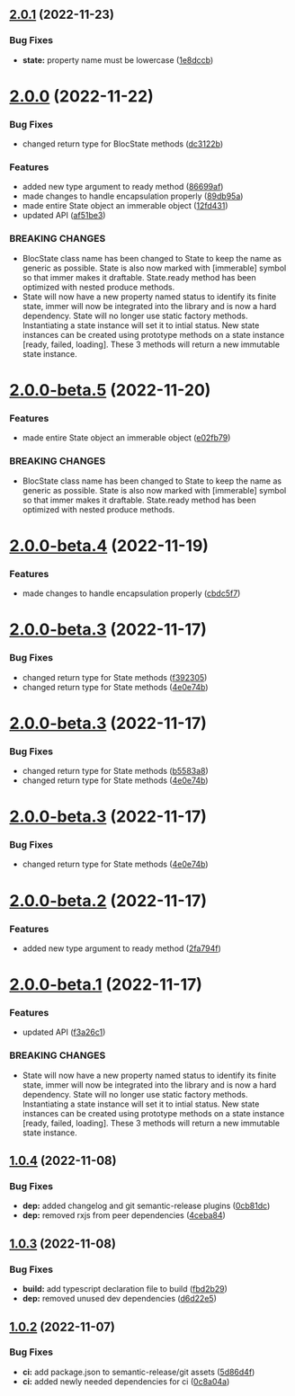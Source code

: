 ## [2.0.1](https://github.com/bloc-state/state/compare/v2.0.0...v2.0.1) (2022-11-23)


### Bug Fixes

* **state:** property name must be lowercase ([1e8dccb](https://github.com/bloc-state/state/commit/1e8dccb50cb22ba0fc09794cfb1f79a8788449f7))

# [2.0.0](https://github.com/bloc-state/state/compare/v1.0.4...v2.0.0) (2022-11-22)


### Bug Fixes

* changed return type for BlocState methods ([dc3122b](https://github.com/bloc-state/state/commit/dc3122b862a9757a3bcd1a1b734fa49719608148))

### Features

* added new type argument to ready method ([86699af](https://github.com/bloc-state/state/commit/86699afc66b956767f8d58d72bcd8dba754fe908))
* made changes to handle encapsulation properly ([89db95a](https://github.com/bloc-state/state/commit/89db95a98aa120f7f530b524e8e91705bf1545ae))
* made entire State object an immerable object ([12fd431](https://github.com/bloc-state/state/commit/12fd431417b61c725b2294b28d4eade25f366126))
* updated API ([af51be3](https://github.com/bloc-state/state/commit/af51be358a1ec724be511302cef1d9a841756bc6))

### BREAKING CHANGES

* BlocState class name has been changed to State to keep
the name as generic as possible. State is also now marked with
[immerable] symbol so that immer makes it draftable. State.ready method
has been optimized with nested produce methods.
* State will now have a new property named status to identify its
        finite state, immer will now be integrated into the library and is now a
        hard dependency. State will no longer use static factory methods.
        Instantiating a state instance will set it to intial status. New state
        instances can be created using prototype methods on a state instance [ready, failed,
        loading]. These 3 methods will return a new immutable state instance.

# [2.0.0-beta.5](https://github.com/bloc-state/state/compare/v2.0.0-beta.4...v2.0.0-beta.5) (2022-11-20)


### Features

* made entire State object an immerable object ([e02fb79](https://github.com/bloc-state/state/commit/e02fb796b5d541bdb0368b44dd1c3e1d8be69da3))


### BREAKING CHANGES

* BlocState class name has been changed to State to keep
the name as generic as possible. State is also now marked with
[immerable] symbol so that immer makes it draftable. State.ready method
has been optimized with nested produce methods.

# [2.0.0-beta.4](https://github.com/bloc-state/state/compare/v2.0.0-beta.3...v2.0.0-beta.4) (2022-11-19)

### Features

- made changes to handle encapsulation properly ([cbdc5f7](https://github.com/bloc-state/state/commit/cbdc5f7e767238b09131ad0146db5440ed3d392e))

# [2.0.0-beta.3](https://github.com/bloc-state/state/compare/v2.0.0-beta.2...v2.0.0-beta.3) (2022-11-17)

### Bug Fixes

- changed return type for State methods ([f392305](https://github.com/bloc-state/state/commit/f3923058907a54d34e45043d044ec4cd0a83a271))
- changed return type for State methods ([4e0e74b](https://github.com/bloc-state/state/commit/4e0e74b9becd4da5b038fb176c9a783e5a986e99))

# [2.0.0-beta.3](https://github.com/bloc-state/state/compare/v2.0.0-beta.2...v2.0.0-beta.3) (2022-11-17)

### Bug Fixes

- changed return type for State methods ([b5583a8](https://github.com/bloc-state/state/commit/b5583a8c4089d846d39583eef2420bd877e773ec))
- changed return type for State methods ([4e0e74b](https://github.com/bloc-state/state/commit/4e0e74b9becd4da5b038fb176c9a783e5a986e99))

# [2.0.0-beta.3](https://github.com/bloc-state/state/compare/v2.0.0-beta.2...v2.0.0-beta.3) (2022-11-17)

### Bug Fixes

- changed return type for State methods ([4e0e74b](https://github.com/bloc-state/state/commit/4e0e74b9becd4da5b038fb176c9a783e5a986e99))

# [2.0.0-beta.2](https://github.com/bloc-state/state/compare/v2.0.0-beta.1...v2.0.0-beta.2) (2022-11-17)

### Features

- added new type argument to ready method ([2fa794f](https://github.com/bloc-state/state/commit/2fa794f4272fdc37d06470ef28ae959d7d575331))

# [2.0.0-beta.1](https://github.com/bloc-state/state/compare/v1.0.4...v2.0.0-beta.1) (2022-11-17)

### Features

- updated API ([f3a26c1](https://github.com/bloc-state/state/commit/f3a26c17ca77a32129b2a8403a9374cc8969abdb))

### BREAKING CHANGES

- State will now have a new property named status to identify its
  finite state, immer will now be integrated into the library and is now a
  hard dependency. State will no longer use static factory methods.
  Instantiating a state instance will set it to intial status. New state
  instances can be created using prototype methods on a state instance [ready, failed,
  loading]. These 3 methods will return a new immutable state instance.

## [1.0.4](https://github.com/bloc-state/state/compare/v1.0.3...v1.0.4) (2022-11-08)

### Bug Fixes

- **dep:** added changelog and git semantic-release plugins ([0cb81dc](https://github.com/bloc-state/state/commit/0cb81dc95c8db30fc29b1f3cae4814879c734005))
- **dep:** removed rxjs from peer dependencies ([4ceba84](https://github.com/bloc-state/state/commit/4ceba844592e323db2ac4504817d77ca9cf577af))

## [1.0.3](https://github.com/bloc-state/state/compare/v1.0.2...v1.0.3) (2022-11-08)

### Bug Fixes

- **build:** add typescript declaration file to build ([fbd2b29](https://github.com/bloc-state/state/commit/fbd2b2987ff61140766375b1806443efe2057069))
- **dep:** removed unused dev dependencies ([d6d22e5](https://github.com/bloc-state/state/commit/d6d22e59433881ea42b76eb17ef3811e28b030e7))

## [1.0.2](https://github.com/bloc-state/state/compare/v1.0.1...v1.0.2) (2022-11-07)

### Bug Fixes

- **ci:** add package.json to semantic-release/git assets ([5d86d4f](https://github.com/bloc-state/state/commit/5d86d4fcd55552c411916269cbd2db41204d4a29))
- **ci:** added newly needed dependencies for ci ([0c8a04a](https://github.com/bloc-state/state/commit/0c8a04adf58d51faf5e4745fe47eebf5b45a5e27))
